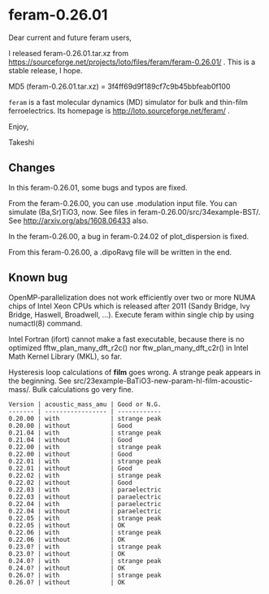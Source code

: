 feram-0.26.01
=============
Dear current and future feram users,

I released feram-0.26.01.tar.xz from
https://sourceforge.net/projects/loto/files/feram/feram-0.26.01/ .
This is a stable release, I hope.

MD5 (feram-0.26.01.tar.xz) = 3f4ff69d9f189cf7c9b45bbfeab0f100

`feram` is a fast molecular dynamics (MD) simulator
for bulk and thin-film ferroelectrics. Its homepage is
http://loto.sourceforge.net/feram/ .

Enjoy,

Takeshi

## Changes
In this feram-0.26.01, some bugs and typos are fixed.

From the feram-0.26.00, you can use .modulation input file.
You can simulate (Ba,Sr)TiO3, now.
See files in feram-0.26.00/src/34example-BST/.
See http://arxiv.org/abs/1608.06433 also.

In the feram-0.26.00, a bug in feram-0.24.02 of plot_dispersion is fixed.

From this feram-0.26.00, a .dipoRavg file will be written in the end.

## Known bug
OpenMP-parallelization does not work efficiently over two or
more NUMA chips of Intel Xeon CPUs which is released after
2011 (Sandy Bridge, Ivy Bridge, Haswell, Broadwell, ...).
Execute feram within single chip by using numactl(8) command.

Intel Fortran (ifort) cannot make a fast executable,
because there is no optimized fftw_plan_many_dft_r2c() nor
ftw_plan_many_dft_c2r() in Intel Math Kernel Library (MKL), so far.

Hysteresis loop calculations of **film** goes wrong.
A strange peak appears in the beginning.
See src/23example-BaTiO3-new-param-hl-film-acoustic-mass/.
Bulk calculations go very fine.

    Version | acoustic_mass_amu | Good or N.G.
    ------- | ----------------- | ------------
    0.20.00 | with              | strange peak
    0.20.00 | without           | Good
    0.21.04 | with              | strange peak
    0.21.04 | without           | Good
    0.22.00 | with              | strange peak
    0.22.00 | without           | Good
    0.22.01 | with              | strange peak
    0.22.01 | without           | Good
    0.22.02 | with              | strange peak
    0.22.02 | without           | Good
    0.22.03 | with              | paraelectric
    0.22.03 | without           | paraelectric
    0.22.04 | with              | paraelectric
    0.22.04 | without           | paraelectric
    0.22.05 | with              | strange peak
    0.22.05 | without           | OK
    0.22.06 | with              | strange peak
    0.22.06 | without           | OK
    0.23.0? | with              | strange peak
    0.23.0? | without           | OK
    0.24.0? | with              | strange peak
    0.24.0? | without           | OK
    0.26.0? | with              | strange peak
    0.26.0? | without           | OK
